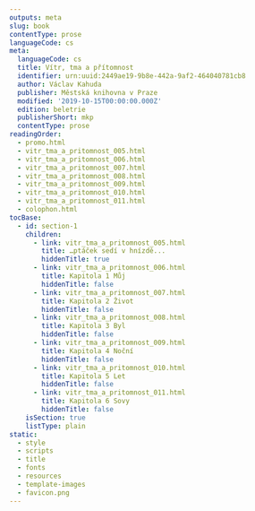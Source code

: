```yaml
---
outputs: meta
slug: book
contentType: prose
languageCode: cs
meta:
  languageCode: cs
  title: Vítr, tma a přítomnost
  identifier: urn:uuid:2449ae19-9b8e-442a-9af2-464040781cb8
  author: Václav Kahuda
  publisher: Městská knihovna v Praze
  modified: '2019-10-15T00:00:00.000Z'
  edition: beletrie
  publisherShort: mkp
  contentType: prose
readingOrder:
  - promo.html
  - vitr_tma_a_pritomnost_005.html
  - vitr_tma_a_pritomnost_006.html
  - vitr_tma_a_pritomnost_007.html
  - vitr_tma_a_pritomnost_008.html
  - vitr_tma_a_pritomnost_009.html
  - vitr_tma_a_pritomnost_010.html
  - vitr_tma_a_pritomnost_011.html
  - colophon.html
tocBase:
  - id: section-1
    children:
      - link: vitr_tma_a_pritomnost_005.html
        title: …ptáček sedí v hnízdě...
        hiddenTitle: true
      - link: vitr_tma_a_pritomnost_006.html
        title: Kapitola 1 Můj
        hiddenTitle: false
      - link: vitr_tma_a_pritomnost_007.html
        title: Kapitola 2 Život
        hiddenTitle: false
      - link: vitr_tma_a_pritomnost_008.html
        title: Kapitola 3 Byl
        hiddenTitle: false
      - link: vitr_tma_a_pritomnost_009.html
        title: Kapitola 4 Noční
        hiddenTitle: false
      - link: vitr_tma_a_pritomnost_010.html
        title: Kapitola 5 Let
        hiddenTitle: false
      - link: vitr_tma_a_pritomnost_011.html
        title: Kapitola 6 Sovy
        hiddenTitle: false
    isSection: true
    listType: plain
static:
  - style
  - scripts
  - title
  - fonts
  - resources
  - template-images
  - favicon.png
---
```

